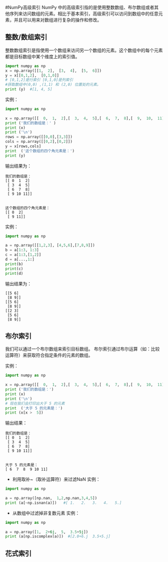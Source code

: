#NumPy高级索引 
NumPy 中的高级索引指的是使用整数数组、布尔数组或者其他序列来访问数组的元素。相比于基本索引，高级索引可以访问到数组中的任意元素，并且可以用来对数组进行复杂的操作和修改。
## 整数/数组索引
整数数组索引是指使用一个数组来访问另一个数组的元素。这个数组中的每个元素都是目标数组中某个维度上的索引值。
```python
import numpy as np
x = np.array([[1,  2],  [3,  4],  [5,  6]])
y = x[[0,1,2],  [0,1,0]]  
# [0,1,2]是行索引 [0,1,0]是列索引
#获取数组中(0,0) ,(1,1) 和 (2,0) 位置处的元素。
print (y)  #[1, 4, 5]
```

实例：
```python
import numpy as np 
 
x = np.array([[  0,  1,  2],[  3,  4,  5],[  6,  7,  8],[  9,  10,  11]])  
print ('我们的数组是：' )
print (x)
print ('\n')
rows = np.array([[0,0],[3,3]]) 
cols = np.array([[0,2],[0,2]]) 
y = x[rows,cols]  
print  ('这个数组的四个角元素是：')
print (y)
```

输出结果为：
```
我们的数组是：
[[ 0  1  2]
 [ 3  4  5]
 [ 6  7  8]
 [ 9 10 11]]


这个数组的四个角元素是：
[[ 0  2]
 [ 9 11]]
```

实例：
```python
import numpy as np
 
a = np.array([[1,2,3], [4,5,6],[7,8,9]])
b = a[1:3, 1:3]
c = a[1:3,[1,2]]
d = a[...,1:]
print(b)
print(c)
print(d)
```

输出结果为：
```
[[5 6]
 [8 9]]
[[5 6]
 [8 9]]
[[2 3]
 [5 6]
 [8 9]]
```

## 布尔索引
我们可以通过一个布尔数组来索引目标数组。
布尔索引通过布尔运算（如：比较运算符）来获取符合指定条件的元素的数组。

实例：
```python
import numpy as np 
 
x = np.array([[  0,  1,  2],[  3,  4,  5],[  6,  7,  8],[  9,  10,  11]])  
print ('我们的数组是：')
print (x)
print ('\n')
# 现在我们会打印出大于 5 的元素  
print  ('大于 5 的元素是：')
print (x[x >  5])
```

输出结果：
```
我们的数组是：
[[ 0  1  2]
 [ 3  4  5]
 [ 6  7  8]
 [ 9 10 11]]


大于 5 的元素是：
[ 6  7  8  9 10 11]
```

- 利用取补~（取补运算符）来过滤NaN
实例：
```python
import numpy as np 
 
a = np.array([np.nan,  1,2,np.nan,3,4,5])  
print (a[~np.isnan(a)])   #[ 1.   2.   3.   4.   5.]
```

- 从数组中过滤掉非复数元素
实例：
```python
import numpy as np 
 
a = np.array([1,  2+6j,  5,  3.5+5j])  
print (a[np.iscomplex(a)])  #[2.0+6.j  3.5+5.j]
```

## 花式索引

